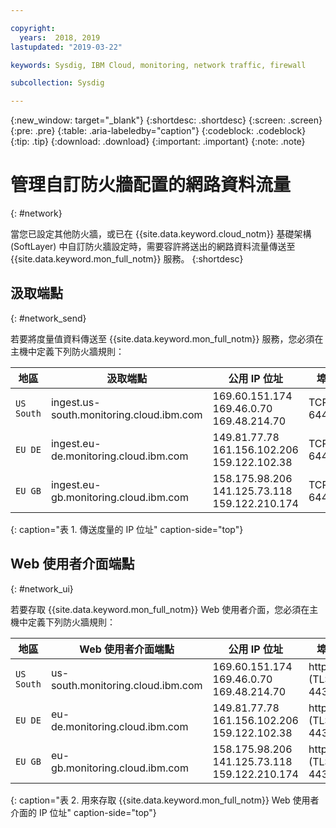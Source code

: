```yaml
---

copyright:
  years:  2018, 2019
lastupdated: "2019-03-22"

keywords: Sysdig, IBM Cloud, monitoring, network traffic, firewall

subcollection: Sysdig

---
```


{:new_window: target="_blank"}
{:shortdesc: .shortdesc}
{:screen: .screen}
{:pre: .pre}
{:table: .aria-labeledby="caption"}
{:codeblock: .codeblock}
{:tip: .tip}
{:download: .download}
{:important: .important}
{:note: .note}

 
# 管理自訂防火牆配置的網路資料流量
{: #network}

當您已設定其他防火牆，或已在 {{site.data.keyword.cloud_notm}} 基礎架構 (SoftLayer) 中自訂防火牆設定時，需要容許將送出的網路資料流量傳送至 {{site.data.keyword.mon_full_notm}} 服務。
{:shortdesc}


## 汲取端點
{: #network_send}

若要將度量值資料傳送至 {{site.data.keyword.mon_full_notm}} 服務，您必須在主機中定義下列防火牆規則：

| 地區      | 汲取端點                                | 公用 IP 位址               | 埠    |
|-------------|---------------------------------------------------|-----------------------------------|----------|
| `US South`    | ingest.us-south.monitoring.cloud.ibm.com          | 169.60.151.174 </br>169.46.0.70 </br>169.48.214.70   | TCP 6443 | 
| `EU DE`     | ingest.eu-de.monitoring.cloud.ibm.com             | 149.81.77.78 </br>161.156.102.206 </br>159.122.102.38   | TCP 6443 | 
| `EU GB`     | ingest.eu-gb.monitoring.cloud.ibm.com             | 158.175.98.206 </br>141.125.73.118 </br>159.122.210.174   | TCP 6443 | 
{: caption="表 1. 傳送度量的 IP 位址" caption-side="top"}



## Web 使用者介面端點
{: #network_ui}

若要存取 {{site.data.keyword.mon_full_notm}} Web 使用者介面，您必須在主機中定義下列防火牆規則：

| 地區      | Web 使用者介面端點                                   | 公用 IP 位址                                    | 埠   |
|-------------|---------------------------------------------------|--------------------------------------------------------|---------|
| `US South`    | us-south.monitoring.cloud.ibm.com                 | 169.60.151.174 </br>169.46.0.70 </br>169.48.214.70   | https (TLS) 443 | 
| `EU DE`     | eu-de.monitoring.cloud.ibm.com                    | 149.81.77.78 </br>161.156.102.206 </br>159.122.102.38   | https (TLS) 443 | 
| `EU GB`     | eu-gb.monitoring.cloud.ibm.com                    | 158.175.98.206 </br>141.125.73.118 </br>159.122.210.174   | https (TLS) 443 | 
{: caption="表 2. 用來存取 {{site.data.keyword.mon_full_notm}} Web 使用者介面的 IP 位址" caption-side="top"}


